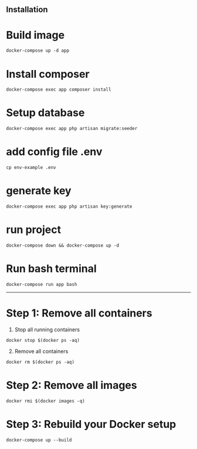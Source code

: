 ## Installation

# Build image

```
docker-compose up -d app
```

# Install composer

```
docker-compose exec app composer install

```

# Setup database

```
docker-compose exec app php artisan migrate:seeder
```

# add config file .env

```
cp env-example .env
```

# generate key

```
docker-compose exec app php artisan key:generate
```

# run project

```
docker-compose down && docker-compose up -d
```

# Run bash terminal

```
docker-compose run app bash
```

---

# Step 1: Remove all containers

1. Stop all running containers

```
docker stop $(docker ps -aq)
```

2. Remove all containers

```
docker rm $(docker ps -aq)
```

# Step 2: Remove all images

```
docker rmi $(docker images -q)
```

# Step 3: Rebuild your Docker setup

```
docker-compose up --build
```
